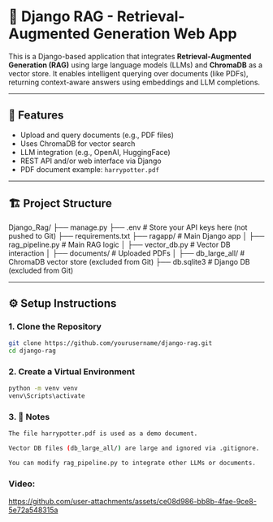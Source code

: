 # 🧠 Django RAG - Retrieval-Augmented Generation Web App

This is a Django-based application that integrates **Retrieval-Augmented Generation (RAG)** using large language models (LLMs) and **ChromaDB** as a vector store. It enables intelligent querying over documents (like PDFs), returning context-aware answers using embeddings and LLM completions.

---

## 🚀 Features

- Upload and query documents (e.g., PDF files)
- Uses ChromaDB for vector search
- LLM integration (e.g., OpenAI, HuggingFace)
- REST API and/or web interface via Django
- PDF document example: `harrypotter.pdf`

---

## 🏗️ Project Structure

Django_Rag/
├── manage.py
├── .env # Store your API keys here (not pushed to Git)
├── requirements.txt
├── ragapp/ # Main Django app
│ ├── rag_pipeline.py # Main RAG logic
│ ├── vector_db.py # Vector DB interaction
│ ├── documents/ # Uploaded PDFs
│ ├── db_large_all/ # ChromaDB vector store (excluded from Git)
├── db.sqlite3 # Django DB (excluded from Git)


---

## ⚙️ Setup Instructions

### 1. Clone the Repository
```bash
git clone https://github.com/yourusername/django-rag.git
cd django-rag
```
### 2. Create a Virtual Environment
```bash
python -m venv venv
venv\Scripts\activate
```

### 3. 📁 Notes
```bash
The file harrypotter.pdf is used as a demo document.

Vector DB files (db_large_all/) are large and ignored via .gitignore.

You can modify rag_pipeline.py to integrate other LLMs or documents.
```


### Video:

https://github.com/user-attachments/assets/ce08d986-bb8b-4fae-9ce8-5e72a548315a


